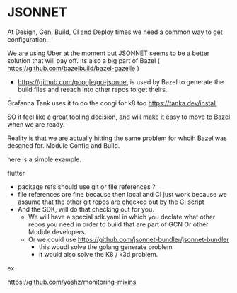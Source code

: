 # JSONNET

At Design, Gen, Build, CI and Deploy times we need a common way to get configuration.

We are using Uber at the moment but JSONNET seems to be a better solution that will pay off.
Its also a big part of Bazel ( https://github.com/bazelbuild/bazel-gazelle )
- https://github.com/google/go-jsonnet is used by Bazel to generate the build files and reeach into other repos to get theirs.

Grafanna Tank uses it to do the congi for k8 too
https://tanka.dev/install

SO it feel like a great tooling decision, and will make it easy to move to Bazel when we are ready.

Reality is that we are actually hitting the same problem for whcih Bazel was desgned for. Module Config and Build.

here is a simple example.

flutter
- package refs should use git or file references ?
- file references are fine because then local and CI just work because we assume that the other git repos are checked out by the CI script
- And the SDK, will do that checking out for you.
	- We will have a special sdk.yaml in which you declate what other repos you need in order to build that are part of GCN Or other Module developers.
	- Or we could use https://github.com/jsonnet-bundler/jsonnet-bundler
		- this woudl solve the golang generate problem
		- it would also solve the K8 / k3d problem.


ex

https://github.com/yoshz/monitoring-mixins